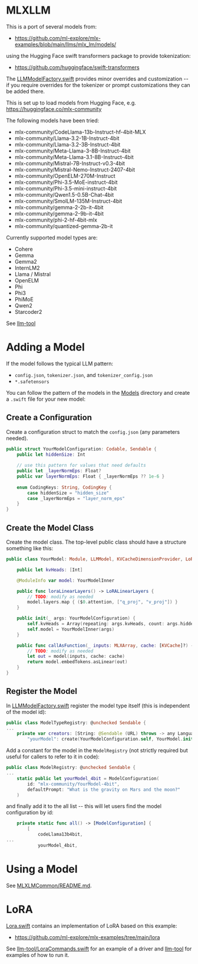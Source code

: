 # MLXLLM

This is a port of several models from:

- https://github.com/ml-explore/mlx-examples/blob/main/llms/mlx_lm/models/

using the Hugging Face swift transformers package to provide tokenization:

- https://github.com/huggingface/swift-transformers

The [LLMModelFactory.swift](LLMModelFactory.swift) provides minor overrides and customization --
if you require overrides for the tokenizer or prompt customizations they can be
added there.

This is set up to load models from Hugging Face, e.g. https://huggingface.co/mlx-community

The following models have been tried:

- mlx-community/CodeLlama-13b-Instruct-hf-4bit-MLX
- mlx-community/Llama-3.2-1B-Instruct-4bit
- mlx-community/Llama-3.2-3B-Instruct-4bit
- mlx-community/Meta-Llama-3-8B-Instruct-4bit
- mlx-community/Meta-Llama-3.1-8B-Instruct-4bit
- mlx-community/Mistral-7B-Instruct-v0.3-4bit
- mlx-community/Mistral-Nemo-Instruct-2407-4bit
- mlx-community/OpenELM-270M-Instruct
- mlx-community/Phi-3.5-MoE-instruct-4bit
- mlx-community/Phi-3.5-mini-instruct-4bit
- mlx-community/Qwen1.5-0.5B-Chat-4bit
- mlx-community/SmolLM-135M-Instruct-4bit
- mlx-community/gemma-2-2b-it-4bit
- mlx-community/gemma-2-9b-it-4bit
- mlx-community/phi-2-hf-4bit-mlx
- mlx-community/quantized-gemma-2b-it

Currently supported model types are:

- Cohere
- Gemma
- Gemma2
- InternLM2
- Llama / Mistral
- OpenELM
- Phi
- Phi3
- PhiMoE
- Qwen2
- Starcoder2

See [llm-tool](../../Tools/llm-tool)

# Adding a Model

If the model follows the typical LLM pattern:

- `config.json`, `tokenizer.json`, and `tokenizer_config.json`
- `*.safetensors`

You can follow the pattern of the models in the [Models](Models) directory
and create a `.swift` file for your new model:

## Create a Configuration

Create a configuration struct to match the `config.json` (any parameters needed).

```swift
public struct YourModelConfiguration: Codable, Sendable {
    public let hiddenSize: Int
    
    // use this pattern for values that need defaults
    public let _layerNormEps: Float?
    public var layerNormEps: Float { _layerNormEps ?? 1e-6 }
    
    enum CodingKeys: String, CodingKey {
        case hiddenSize = "hidden_size"
        case _layerNormEps = "layer_norm_eps"
    }
}
```

## Create the Model Class

Create the model class.  The top-level public class should have a
structure something like this:

```swift
public class YourModel: Module, LLMModel, KVCacheDimensionProvider, LoRAModel {

    public let kvHeads: [Int]

    @ModuleInfo var model: YourModelInner

    public func loraLinearLayers() -> LoRALinearLayers {
        // TODO: modify as needed
        model.layers.map { ($0.attention, ["q_proj", "v_proj"]) }
    }

    public init(_ args: YourModelConfiguration) {
        self.kvHeads = Array(repeating: args.kvHeads, count: args.hiddenLayers)
        self.model = YourModelInner(args)
    }

    public func callAsFunction(_ inputs: MLXArray, cache: [KVCache]?) -> MLXArray {
        // TODO: modify as needed
        let out = model(inputs, cache: cache)
        return model.embedTokens.asLinear(out)
    }
}
```

## Register the Model

In [LLMModelFactory.swift](LLMModelFactory.swift) register the model type itself
(this is independent of the model id):

```swift
public class ModelTypeRegistry: @unchecked Sendable {
...
    private var creators: [String: @Sendable (URL) throws -> any LanguageModel] = [
        "yourModel": create(YourModelConfiguration.self, YourModel.init),
```

Add a constant for the model in the `ModelRegistry` (not strictly required but useful
for callers to refer to it in code):

```swift
public class ModelRegistry: @unchecked Sendable {
...
    static public let yourModel_4bit = ModelConfiguration(
        id: "mlx-community/YourModel-4bit",
        defaultPrompt: "What is the gravity on Mars and the moon?"
    )
```

and finally add it to the all list -- this will let users find the model
configuration by id:

```swift
    private static func all() -> [ModelConfiguration] {
        [
            codeLlama13b4bit,
...
            yourModel_4bit,
```

# Using a Model

See [MLXLMCommon/README.md](../MLXLMCommon/README.md#using-a-model).

# LoRA

[Lora.swift](Lora.swift) contains an implementation of LoRA based on this example:

- https://github.com/ml-explore/mlx-examples/tree/main/lora

See [llm-tool/LoraCommands.swift](../../Tools/llm-tool/LoraCommands.swift) for an example of a driver and
[llm-tool](../../Tools/llm-tool) for examples of how to run it.
